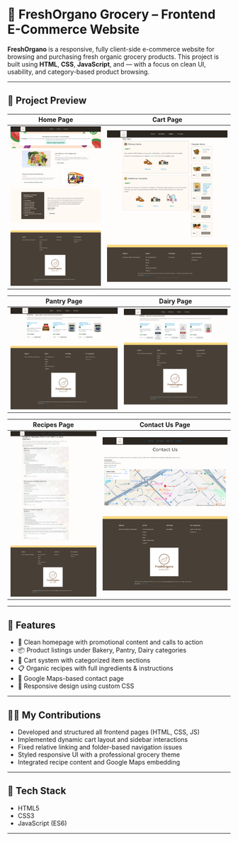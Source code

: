 # 🥦 FreshOrgano Grocery – Frontend E-Commerce Website

**FreshOrgano** is a responsive, fully client-side e-commerce website for browsing and purchasing fresh organic grocery products. This project is built using **HTML**, **CSS**, **JavaScript**, and  — with a focus on clean UI, usability, and category-based product browsing.

---

## 📸 Project Preview

| Home Page                        | Cart Page                        |
|----------------------------------|----------------------------------|
| ![Home](Screenshot/HomePage.png)   | ![Cart](Screenshot/Mycart.png)   |

| Pantry Page                      | Dairy Page                       |
|----------------------------------|----------------------------------|
| ![Pantry](Screenshot/Pantry.png)| ![Dairy](ScreenShot/Dairy.png) |

| Recipes Page                     | Contact Us Page                  |
|----------------------------------|----------------------------------|
| ![Recipes](ScreenShot/OrganicRecipe.png) | ![Contact](Screenshot/ContactUs.png) |


---

## 🚀 Features

- 🛒 Clean homepage with promotional content and calls to action
- 📦 Product listings under Bakery, Pantry, Dairy categories
- 🧺 Cart system with categorized item sections
- 📋 Organic recipes with full ingredients & instructions
- 📍 Google Maps-based contact page
- 🔀 Responsive design using  custom CSS

---

## 🧑‍💻 My Contributions

- Developed and structured all frontend pages (HTML, CSS, JS)
- Implemented dynamic cart layout and sidebar interactions
- Fixed relative linking and folder-based navigation issues
- Styled responsive UI with a professional grocery theme
- Integrated recipe content and Google Maps embedding

---

## 🧰 Tech Stack

- HTML5
- CSS3
- JavaScript (ES6)


---


